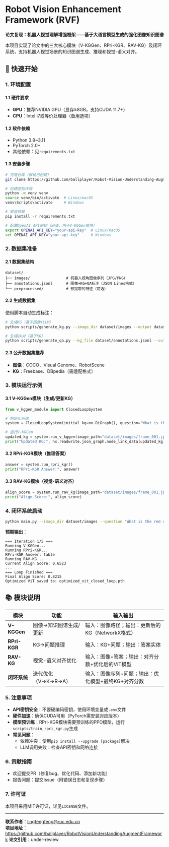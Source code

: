 
# Robot Vision Enhancement Framework (RVF)  
**论文复现：机器人视觉理解增强框架——基于大语言模型生成的强化图像知识图谱**  

本项目实现了论文中的三大核心模块（V-KGGen、RPri-KGR、RAV-KG）及闭环系统，支持机器人视觉场景的知识图谱生成、推理和视觉-语义对齐。


## 🚀 快速开始  
### 1. 环境配置  
#### 1.1 硬件要求  
- **GPU**：推荐NVIDIA GPU（显存≥8GB，支持CUDA 11.7+）  
- **CPU**：Intel i7或等价处理器（备用选项）  

#### 1.2 软件依赖  
- Python 3.8~3.11  
- PyTorch 2.0+  
- 其他依赖：见`requirements.txt`  

#### 1.3 安装步骤  
```bash
# 克隆仓库（假设已创建）
git clone https://github.com/ballplayer/Robot-Vision-Understanding-Augment-Framework.git && cd rvf

# 创建虚拟环境
python -m venv venv
source venv/bin/activate  # Linux/macOS
venv\Scripts\activate     # Windows

# 安装依赖
pip install -r requirements.txt

# 配置OpenAI API密钥（必填，用于V-KGGen模块）
export OPENAI_API_KEY="your-api-key"  # Linux/macOS
set OPENAI_API_KEY="your-api-key"     # Windows
```


### 2. 数据集准备  
#### 2.1 数据集结构  
```
dataset/
├── images/                # 机器人视角图像序列（JPG/PNG）
├── annotations.jsonl      # 图像+KG+QA标注（JSON Lines格式）
└── preprocessed/          # 预提取的特征（可选）
```  

#### 2.2 生成数据集  
使用脚本自动生成标注：  
```bash
# 生成KG（基于图像+LLM）
python scripts/generate_kg.py --image_dir dataset/images --output dataset/annotations.jsonl

# 生成QA对（基于KG）
python scripts/generate_qa.py --kg_file dataset/annotations.jsonl --output dataset/qa_pairs.jsonl
```  

#### 2.3 公开数据集推荐  
- **图像**：COCO、Visual Genome、RobotScene  
- **KG**：Freebase、DBpedia（需适配格式）  


### 3. 模块运行示例  
#### 3.1 V-KGGen模块（生成/更新KG）  
```python
from v_kggen_module import ClosedLoopSystem

# 初始化系统
system = ClosedLoopSystem(initial_kg=nx.DiGraph(), question="What is the cup on?")

# 运行V-KGGen
updated_kg = system.run_v_kggen(image_path="dataset/images/frame_001.jpg")
print("Updated KG:", nx.readwrite.json_graph.node_link_data(updated_kg))
```  

#### 3.2 RPri-KGR模块（推理答案）  
```python
answer = system.run_rpri_kgr()
print("RPri-KGR Answer:", answer)
```  

#### 3.3 RAV-KG模块（视觉-语义对齐）  
```python
align_score = system.run_rav_kg(image_path="dataset/images/frame_001.jpg", answer=answer)
print("Align Score:", align_score)
```  


### 4. 闭环系统启动  
```bash
python main.py --image_dir dataset/images --question "What is the red cup on?" --max_iter 5
```  

**预期输出**：  
```
=== Iteration 1/5 ===
Running V-KGGen...
Running RPri-KGR...
RPri-KGR Answer: table
Running RAV-KG...
Current Align Score: 0.6523
...
=== Loop Finished ===
Final Align Score: 0.8215
Optimized ViT saved to: optimized_vit_closed_loop.pth
```  


## 📚 模块说明  
| 模块          | 功能                          | 输入输出                                                                 |  
|---------------|-------------------------------|--------------------------------------------------------------------------|  
| **V-KGGen**   | 图像→知识图谱生成/更新         | 输入：图像路径；输出：更新后的KG（NetworkX格式）                          |  
| **RPri-KGR**  | KG→问题推理                   | 输入：KG+问题；输出：答案实体                                             |  
| **RAV-KG**    | 视觉-语义对齐优化             | 输入：图像+答案；输出：对齐分数+优化后的ViT模型                          |  
| **闭环系统**  | 迭代优化（V→K→R→A）           | 输入：图像序列+问题；输出：优化模型+最终KG+对齐分数                      |  


### 5. 注意事项  
- **API密钥安全**：不要硬编码密钥，使用环境变量或`.env`文件  
- **硬件加速**：确保CUDA可用（PyTorch需安装对应版本）  
- **模型预训练**：RPri-KGR模块需要预训练的PPO模型，运行`scripts/train_rpri_kgr.py`生成  
- **常见问题**：  
  - 依赖冲突：使用`pip install --upgrade [package]`解决  
  - LLM调用失败：检查API密钥和网络连接  


### 6. 贡献指南  
- 欢迎提交PR（修复bug、优化代码、添加新功能）  
- 报告问题：提交Issue（附错误日志和复现步骤）  


### 7. 许可证  
本项目采用MIT许可证，详见`LICENSE`文件。  

---  
**联系作者**：lingfengfeng@ruc.edu.cn  
**项目地址**：https://github.com/ballplayer/RobotVisionUnderstandingAugmentFramework
**论文引用**：under-review  
